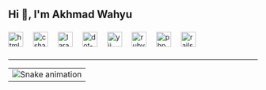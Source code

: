 <h2 align="left">Hi 👋, I'm Akhmad Wahyu</h2>

###

<div align="left">
  <img src="https://cdn.jsdelivr.net/gh/devicons/devicon/icons/html5/html5-original.svg" height="30" alt="html5 logo"  />
  <img width="12" />
  <img src="https://cdn.jsdelivr.net/gh/devicons/devicon/icons/csharp/csharp-original.svg" height="30" alt="csharp logo"  />
  <img width="12" />
  <img src="https://cdn.jsdelivr.net/gh/devicons/devicon/icons/laravel/laravel-original.svg" height="30" alt="laravel logo"  />
  <img width="12" />
  <img src="https://cdn.jsdelivr.net/gh/devicons/devicon/icons/dot-net/dot-net-original.svg" height="30" alt="dot-net logo"  />
  <img width="12" />
  <img src="https://cdn.jsdelivr.net/gh/devicons/devicon/icons/yii/yii-original.svg" height="30" alt="yii logo"  />
  <img width="12" />
  <img src="https://cdn.jsdelivr.net/gh/devicons/devicon/icons/ruby/ruby-original.svg" height="30" alt="ruby logo"  />
  <img width="12" />
  <img src="https://cdn.jsdelivr.net/gh/devicons/devicon/icons/php/php-original.svg" height="30" alt="php logo"  />
  <img width="12" />
  <img src="https://cdn.jsdelivr.net/gh/devicons/devicon/icons/rails/rails-original-wordmark.svg" height="30" alt="rails logo"  />
</div>

###
<hr>
<table border = "0.3">
  <tr>
    <td>
      <img src="https://raw.githubusercontent.com/akhmadwahyu/akhmadwahyu/output/snake.svg" alt="Snake animation" />
<!--       <picture>
        <source media="(prefers-color-scheme: dark)" srcset="https://raw.githubusercontent.com/akhmadwahyu/akhmadwahyu/output/pacman-contribution-graph-dark.svg">
        <source media="(prefers-color-scheme: light)" srcset="https://raw.githubusercontent.com/akhmadwahyu/akhmadwahyu/output/pacman-contribution-graph.svg">
        <img alt="pacman contribution graph" src="https://raw.githubusercontent.com/akhmadwahyu/akhmadwahyu/output/pacman-contribution-graph.svg">
      </picture> -->
    </td>
  </tr>
</table>



###
